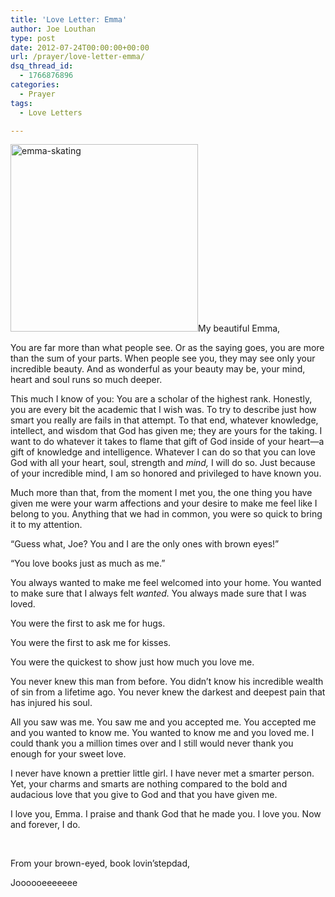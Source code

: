 ```yaml
---
title: 'Love Letter: Emma'
author: Joe Louthan
type: post
date: 2012-07-24T00:00:00+00:00
url: /prayer/love-letter-emma/
dsq_thread_id:
  - 1766876896
categories:
  - Prayer
tags:
  - Love Letters

---
```

[<img class="alignright size-medium wp-image-1883" alt="emma-skating" src="https://i0.wp.com/theologic.us/wp-content/uploads/2013/02/emma-skating.jpg?resize=300%2C300" width="300" height="300" srcset="https://i0.wp.com/theologic.us/wp-content/uploads/2013/02/emma-skating.jpg?resize=300%2C300 300w, https://i0.wp.com/theologic.us/wp-content/uploads/2013/02/emma-skating.jpg?resize=150%2C150 150w, https://i0.wp.com/theologic.us/wp-content/uploads/2013/02/emma-skating.jpg?resize=1024%2C1024 1024w, https://i0.wp.com/theologic.us/wp-content/uploads/2013/02/emma-skating.jpg?w=1320 1320w, https://i0.wp.com/theologic.us/wp-content/uploads/2013/02/emma-skating.jpg?w=1980 1980w" sizes="(max-width: 300px) 100vw, 300px" data-recalc-dims="1" />][1]My beautiful Emma,

You are far more than what people see. Or as the saying goes, you are more than the sum of your parts. When people see you, they may see only your incredible beauty. And as wonderful as your beauty may be, your mind, heart and soul runs so much deeper.

This much I know of you: You are a scholar of the highest rank. Honestly, you are every bit the academic that I wish was. To try to describe just how smart you really are fails in that attempt. To that end, whatever knowledge, intellect, and wisdom that God has given me; they are yours for the taking. I want to do whatever it takes to flame that gift of God inside of your heart—a gift of knowledge and intelligence. Whatever I can do so that you can love God with all your heart, soul, strength and _mind,_ I will do so. Just because of your incredible mind, I am so honored and privileged to have known you.

Much more than that, from the moment I met you, the one thing you have given me were your warm affections and your desire to make me feel like I belong to you. Anything that we had in common, you were so quick to bring it to my attention.

“Guess what, Joe? You and I are the only ones with brown eyes!”

“You love books just as much as me.”

You always wanted to make me feel welcomed into your home. You wanted to make sure that I always felt _wanted._ You always made sure that I was loved.

You were the first to ask me for hugs.

You were the first to ask me for kisses.

You were the quickest to show just how much you love me.

You never knew this man from before. You didn’t know his incredible wealth of sin from a lifetime ago. You never knew the darkest and deepest pain that has injured his soul.

All you saw was me. You saw me and you accepted me. You accepted me and you wanted to know me. You wanted to know me and you loved me. I could thank you a million times over and I still would never thank you enough for your sweet love.

I never have known a prettier little girl. I have never met a smarter person. Yet, your charms and smarts are nothing compared to the bold and audacious love that you give to God and that you have given me.

I love you, Emma. I praise and thank God that he made you. I love you. Now and forever, I do.

&nbsp;

From your brown-eyed, book lovin’stepdad,

Joooooeeeeeee

 [1]: https://i0.wp.com/theologic.us/wp-content/uploads/2013/02/emma-skating.jpg
